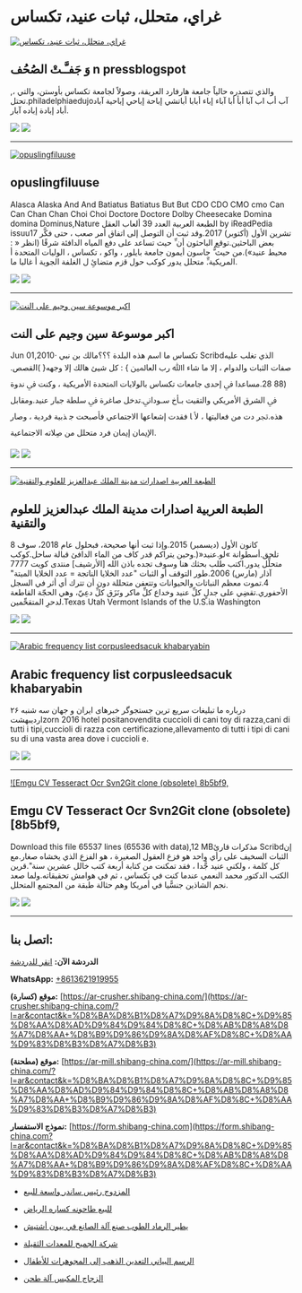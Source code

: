 # غراي، متحلل، ثبات عنيد، تكساس

<a href="https://swt.shibang-china.com/?l=ar&img&k=%D8%BA%D8%B1%D8%A7%D9%8A%D8%8C+%D9%85%D8%AA%D8%AD%D9%84%D9%84%D8%8C+%D8%AB%D8%A8%D8%A7%D8%AA+%D8%B9%D9%86%D9%8A%D8%AF%D8%8C+%D8%AA%D9%83%D8%B3%D8%A7%D8%B3" target="_blank">![غراي، متحلل، ثبات عنيد، تكساس](http://static.shibang-china.com/all-800x300/1161.jpg)</a>

## وَ جَفـَّـتْ الصُحُف n pressblogspot
,، والذي تتصدره حالياً جامعة هارفارد العريقة، وصولاً لجامعة تكساس بأوستن، والتي تحتل.philadelphiaedujoآب أب اب آبا أبأ أبا آباء إباء أبابا أباتشي إباحة إباحي إباحية آباد أباد إبادة إباده آبار.


<a href="https://whatsapp.shibangsoft.com/WhatsApp.php" target="_blank" title="WhatsApp">![](http://static.shibang-china.com/icon/whatsapp.png)</a> <a href="https://swt.shibang-china.com/?l=ar&icon&k=%D8%BA%D8%B1%D8%A7%D9%8A%D8%8C+%D9%85%D8%AA%D8%AD%D9%84%D9%84%D8%8C+%D8%AB%D8%A8%D8%A7%D8%AA+%D8%B9%D9%86%D9%8A%D8%AF%D8%8C+%D8%AA%D9%83%D8%B3%D8%A7%D8%B3" target="_blank">![](http://static.shibang-china.com/icon/chat-ar.png)</a>

---

<a href="https://swt.shibang-china.com/?l=ar&img&k=%D8%BA%D8%B1%D8%A7%D9%8A%D8%8C+%D9%85%D8%AA%D8%AD%D9%84%D9%84%D8%8C+%D8%AB%D8%A8%D8%A7%D8%AA+%D8%B9%D9%86%D9%8A%D8%AF%D8%8C+%D8%AA%D9%83%D8%B3%D8%A7%D8%B3" target="_blank">![opuslingfiluuse](http://static.shibang-china.com/all-800x300/855.jpg)</a>

## opuslingfiluuse
Alasca Alaska And And Batiatus Batiatus But But CDO CDO CMO cmo Can Can Chan Chan Choi Choi Doctore Doctore Dolby Cheesecake Domina domina Dominus,Nature الطبعة العربية العدد 39 ألعاب العقل by iReadPedia issuu17 تشرين الأول (أكتوبر) 2017.وقد ثبت أن التوصل إلى اتفاق أمر صعب ، حتى فكَّر بعض الباحثين.توقع الباحثون أن ِّ حيث تساعد على دفع المياه الدافئة شرقًا (انظر « : محيط عنيد»).من حيث ُّ جاسون أيمون جامعة بايلور ، واكو ، تكساس ، الوليات المتحدة أ المريكية.ِّ متحلل يدور كوكب حول ﻗزم متضائِ ل الغلفة الجوية أ غالبا ما.


<a href="https://whatsapp.shibangsoft.com/WhatsApp.php" target="_blank" title="WhatsApp">![](http://static.shibang-china.com/icon/whatsapp.png)</a> <a href="https://swt.shibang-china.com/?l=ar&icon&k=%D8%BA%D8%B1%D8%A7%D9%8A%D8%8C+%D9%85%D8%AA%D8%AD%D9%84%D9%84%D8%8C+%D8%AB%D8%A8%D8%A7%D8%AA+%D8%B9%D9%86%D9%8A%D8%AF%D8%8C+%D8%AA%D9%83%D8%B3%D8%A7%D8%B3" target="_blank">![](http://static.shibang-china.com/icon/chat-ar.png)</a>

---

<a href="https://swt.shibang-china.com/?l=ar&img&k=%D8%BA%D8%B1%D8%A7%D9%8A%D8%8C+%D9%85%D8%AA%D8%AD%D9%84%D9%84%D8%8C+%D8%AB%D8%A8%D8%A7%D8%AA+%D8%B9%D9%86%D9%8A%D8%AF%D8%8C+%D8%AA%D9%83%D8%B3%D8%A7%D8%B3" target="_blank">![اكبر موسوعة سين وجيم على النت](http://static.shibang-china.com/all-800x300/1123.jpg)</a>

## اكبر موسوعة سين وجيم على النت
Jun 01,2010&#0183;&#32;تكساس ما اسم هذه البلدة ؟؟؟مالك بن نبي Scribdﺍﻟﺬﻱ ﺗﻐﻠﺐ ﻋﻠﻴﻪ ﺻﻔﺎﺕ ﺍﻟﺜﺒﺎﺕ ﻭﺍﻟﺪﻭﺍﻡ ، ﺇﻻ ﻣﺎ ﺷﺎﺀ ﺍﷲ ﺭﺏ ﺍﻟﻌﺎﳌﲔ } : ﻛﻞ ﺷﻴﺊ ﻫﺎﻟﻚ ﺇﻻ ﻭﺟﻬﻪ{ )ﺍﻟﻘﺼﺺ.(88 28.ﻣﺴﺎﻋﺪﺍ ﰲ ﺇﺣﺪﻯ ﺟﺎﻣﻌﺎﺕ ﺗﻜﺴﺎﺱ ﺑﺎﻟﻮﻻﻳﺎﺕ ﺍﳌﺘﺤﺪﺓ ﺍﻷﻣﺮﻳﻜﻴﺔ ، ﻭﻛﻨﺖ ﰲ ﻧﺪﻭﺓ ﰲ ﺍﻟﺸﺮﻕ ﺍﻷﻣﺮﻳﻜﻲ ﻭﺍﻟﺘﻘﻴﺖ ﺑـﺄﺥ ﺳـﻮﺩﺍﱐ.ﺗﺪﺧﻞ ﺻﺎﻏﺮﺓ ﰲ ﺳﻠﻄﺔ ﺟﺒﺎﺭ ﻋﻨﻴﺪ.ﻭﻣﻘﺎﺑﻞ ﻫﺬﻩ.ﲡﺮ ﺩﺕ ﻣﻦ ﻓﻌﺎﻟﻴﺘﻬﺎ ، ﻷ ﺎ ﻓﻘﺪﺕ ﺇﺷﻌﺎﻋﻬﺎ ﺍﻻﺟﺘﻤﺎﻋﻲ ﻓﺄﺻﺒﺤﺖ ﺟ ﺬﺑﻴﺔ ﻓﺮﺩﻳﺔ ، ﻭﺻﺎﺭ ﺍﻹﳝﺎﻥ ﺇﳝﺎﻥ ﻓﺮﺩ ﻣﺘﺤﻠﻞ ﻣﻦ ﺻِﻼﺗﻪ ﺍﻻﺟﺘﻤﺎﻋﻴﺔ.


<a href="https://whatsapp.shibangsoft.com/WhatsApp.php" target="_blank" title="WhatsApp">![](http://static.shibang-china.com/icon/whatsapp.png)</a> <a href="https://swt.shibang-china.com/?l=ar&icon&k=%D8%BA%D8%B1%D8%A7%D9%8A%D8%8C+%D9%85%D8%AA%D8%AD%D9%84%D9%84%D8%8C+%D8%AB%D8%A8%D8%A7%D8%AA+%D8%B9%D9%86%D9%8A%D8%AF%D8%8C+%D8%AA%D9%83%D8%B3%D8%A7%D8%B3" target="_blank">![](http://static.shibang-china.com/icon/chat-ar.png)</a>

---

<a href="https://swt.shibang-china.com/?l=ar&img&k=%D8%BA%D8%B1%D8%A7%D9%8A%D8%8C+%D9%85%D8%AA%D8%AD%D9%84%D9%84%D8%8C+%D8%AB%D8%A8%D8%A7%D8%AA+%D8%B9%D9%86%D9%8A%D8%AF%D8%8C+%D8%AA%D9%83%D8%B3%D8%A7%D8%B3" target="_blank">![اﻟﻄﺒﻌﺔ اﻟﻌﺮﺑﻴﺔ اصدارات مدينة الملك عبدالعزيز للعلوم والتقنية](http://static.shibang-china.com/all-800x300/1501.jpg)</a>

## اﻟﻄﺒﻌﺔ اﻟﻌﺮﺑﻴﺔ اصدارات مدينة الملك عبدالعزيز للعلوم والتقنية
8 كانون الأول (ديسمبر) 2015.وإذا ثبت أنها صحيحة، فبحلول عام 2018، سوف تلحق.أسطوانة »لو.عنيد«(.وحين يتراكم قدر كاف من الماء الدافئ قبالة ساحل.كوكب متحلِّل يدور.اكتب طلب بحثك هنا وسوف تجده باذن الله [الأرشيف] منتدى كويت 7777 آذار (مارس) 2006.طور التوقف أو الثبات &quot;عدد الخلايا الناتجة = عدد الخلايا الميتة&quot; 4.تموت معظم النباتات والحيوانات وتتعفن متحللة دون أن تترك أي أثر في السجل الأحفوري.تقضِي على جدلٍ كلِّ عنيد وخداع كلِّ ماكر ونَزَق كلِّ دعِيّ، وهي الحجّة القاطعة لدحرِ المتقحِّمين.Texas Utah Vermont Islands of the U.S.ia Washington


<a href="https://whatsapp.shibangsoft.com/WhatsApp.php" target="_blank" title="WhatsApp">![](http://static.shibang-china.com/icon/whatsapp.png)</a> <a href="https://swt.shibang-china.com/?l=ar&icon&k=%D8%BA%D8%B1%D8%A7%D9%8A%D8%8C+%D9%85%D8%AA%D8%AD%D9%84%D9%84%D8%8C+%D8%AB%D8%A8%D8%A7%D8%AA+%D8%B9%D9%86%D9%8A%D8%AF%D8%8C+%D8%AA%D9%83%D8%B3%D8%A7%D8%B3" target="_blank">![](http://static.shibang-china.com/icon/chat-ar.png)</a>

---

<a href="https://swt.shibang-china.com/?l=ar&img&k=%D8%BA%D8%B1%D8%A7%D9%8A%D8%8C+%D9%85%D8%AA%D8%AD%D9%84%D9%84%D8%8C+%D8%AB%D8%A8%D8%A7%D8%AA+%D8%B9%D9%86%D9%8A%D8%AF%D8%8C+%D8%AA%D9%83%D8%B3%D8%A7%D8%B3" target="_blank">![Arabic frequency list corpusleedsacuk khabaryabin](http://static.shibang-china.com/all-800x300/1376.jpg)</a>

## Arabic frequency list corpusleedsacuk khabaryabin
درباره ما تبلیغات سریع ترین جستجوگر خبرهای ایران و جهان سه شنبه ۲۶ اردیبهشتzorn 2016 hotel positanovendita cuccioli di cani toy di razza,cani di tutti i tipi,cuccioli di razza con certificazione,allevamento di tutti i tipi di cani su di una vasta area dove i cuccioli e.


<a href="https://whatsapp.shibangsoft.com/WhatsApp.php" target="_blank" title="WhatsApp">![](http://static.shibang-china.com/icon/whatsapp.png)</a> <a href="https://swt.shibang-china.com/?l=ar&icon&k=%D8%BA%D8%B1%D8%A7%D9%8A%D8%8C+%D9%85%D8%AA%D8%AD%D9%84%D9%84%D8%8C+%D8%AB%D8%A8%D8%A7%D8%AA+%D8%B9%D9%86%D9%8A%D8%AF%D8%8C+%D8%AA%D9%83%D8%B3%D8%A7%D8%B3" target="_blank">![](http://static.shibang-china.com/icon/chat-ar.png)</a>

---

<a href="https://swt.shibang-china.com/?l=ar&img&k=%D8%BA%D8%B1%D8%A7%D9%8A%D8%8C+%D9%85%D8%AA%D8%AD%D9%84%D9%84%D8%8C+%D8%AB%D8%A8%D8%A7%D8%AA+%D8%B9%D9%86%D9%8A%D8%AF%D8%8C+%D8%AA%D9%83%D8%B3%D8%A7%D8%B3" target="_blank">![Emgu CV Tesseract Ocr Svn2Git clone (obsolete) [8b5bf9,](http://static.shibang-china.com/all-800x300/65.jpg)</a>

## Emgu CV Tesseract Ocr Svn2Git clone (obsolete) [8b5bf9,
Download this file 65537 lines (65536 with data),12 MBمذكرات قارئ Scribdإن الثبات السخيف على رأي واحد هو فزع العقول الصغيرة ، هو الفزع الذي يخشاه صغار.مع كل كلمة ، ولكني عنيد جًّدا ، فقد تمكنت من كتابة أربعة كتب خالل عشرين سنة&quot;.قرين الكتب الدكتور محمد النعمي عندما كنت في تكساس ، ثم في هوامش تحقيقاته.ولما صعد نجم الشاذين جنسًّيا في أمريكا وهم حثالة طبقة من المجتمع المتحلل‪‬.


<a href="https://whatsapp.shibangsoft.com/WhatsApp.php" target="_blank" title="WhatsApp">![](http://static.shibang-china.com/icon/whatsapp.png)</a> <a href="https://swt.shibang-china.com/?l=ar&icon&k=%D8%BA%D8%B1%D8%A7%D9%8A%D8%8C+%D9%85%D8%AA%D8%AD%D9%84%D9%84%D8%8C+%D8%AB%D8%A8%D8%A7%D8%AA+%D8%B9%D9%86%D9%8A%D8%AF%D8%8C+%D8%AA%D9%83%D8%B3%D8%A7%D8%B3" target="_blank">![](http://static.shibang-china.com/icon/chat-ar.png)</a>

---
## اتصل بنا:

**الدردشة الآن:** [انقر للدردشة](https://swt.shibang-china.com?l=ar&contact&k=%D8%BA%D8%B1%D8%A7%D9%8A%D8%8C+%D9%85%D8%AA%D8%AD%D9%84%D9%84%D8%8C+%D8%AB%D8%A8%D8%A7%D8%AA+%D8%B9%D9%86%D9%8A%D8%AF%D8%8C+%D8%AA%D9%83%D8%B3%D8%A7%D8%B3)

**WhatsApp:**  [+8613621919955](https://whatsapp.shibangsoft.com/WhatsApp.php)

**موقع (كسارة):** [https://ar-crusher.shibang-china.com/](https://ar-crusher.shibang-china.com/?l=ar&contact&k=%D8%BA%D8%B1%D8%A7%D9%8A%D8%8C+%D9%85%D8%AA%D8%AD%D9%84%D9%84%D8%8C+%D8%AB%D8%A8%D8%A7%D8%AA+%D8%B9%D9%86%D9%8A%D8%AF%D8%8C+%D8%AA%D9%83%D8%B3%D8%A7%D8%B3)

**موقع (مطحنة):** [https://ar-mill.shibang-china.com/](https://ar-mill.shibang-china.com/?l=ar&contact&k=%D8%BA%D8%B1%D8%A7%D9%8A%D8%8C+%D9%85%D8%AA%D8%AD%D9%84%D9%84%D8%8C+%D8%AB%D8%A8%D8%A7%D8%AA+%D8%B9%D9%86%D9%8A%D8%AF%D8%8C+%D8%AA%D9%83%D8%B3%D8%A7%D8%B3)

**نموذج الاستفسار:** [https://form.shibang-china.com](https://form.shibang-china.com?l=ar&contact&k=%D8%BA%D8%B1%D8%A7%D9%8A%D8%8C+%D9%85%D8%AA%D8%AD%D9%84%D9%84%D8%8C+%D8%AB%D8%A8%D8%A7%D8%AA+%D8%B9%D9%86%D9%8A%D8%AF%D8%8C+%D8%AA%D9%83%D8%B3%D8%A7%D8%B3)

* [المزدوج رئيس ساندر واسعة للبيع](../12/%D8%A7%D9%84%D9%85%D8%B2%D8%AF%D9%88%D8%AC%20%D8%B1%D8%A6%D9%8A%D8%B3%20%D8%B3%D8%A7%D9%86%D8%AF%D8%B1%20%D9%88%D8%A7%D8%B3%D8%B9%D8%A9%20%D9%84%D9%84%D8%A8%D9%8A%D8%B9.md)

* [للبيع طاحونه كساره الرياض](../14/%D9%84%D9%84%D8%A8%D9%8A%D8%B9%20%D8%B7%D8%A7%D8%AD%D9%88%D9%86%D9%87%20%D9%83%D8%B3%D8%A7%D8%B1%D9%87%20%D8%A7%D9%84%D8%B1%D9%8A%D8%A7%D8%B6.md)

* [يطير الرماد الطوب صنع آلة الصانع في بيون أشتيش](../11/%D9%8A%D8%B7%D9%8A%D8%B1%20%D8%A7%D9%84%D8%B1%D9%85%D8%A7%D8%AF%20%D8%A7%D9%84%D8%B7%D9%88%D8%A8%20%D8%B5%D9%86%D8%B9%20%D8%A2%D9%84%D8%A9%20%D8%A7%D9%84%D8%B5%D8%A7%D9%86%D8%B9%20%D9%81%D9%8A%20%D8%A8%D9%8A%D9%88%D9%86%20%D8%A3%D8%B4%D8%AA%D9%8A%D8%B4.md)

* [شركة الجميح للمعدات الثقيلة](../14/%D8%B4%D8%B1%D9%83%D8%A9%20%D8%A7%D9%84%D8%AC%D9%85%D9%8A%D8%AD%20%D9%84%D9%84%D9%85%D8%B9%D8%AF%D8%A7%D8%AA%20%D8%A7%D9%84%D8%AB%D9%82%D9%8A%D9%84%D8%A9.md)

* [الرسم البياني التعدين الذهب إلى المجوهرات للأطفال](../15/%D8%A7%D9%84%D8%B1%D8%B3%D9%85%20%D8%A7%D9%84%D8%A8%D9%8A%D8%A7%D9%86%D9%8A%20%D8%A7%D9%84%D8%AA%D8%B9%D8%AF%D9%8A%D9%86%20%D8%A7%D9%84%D8%B0%D9%87%D8%A8%20%D8%A5%D9%84%D9%89%20%D8%A7%D9%84%D9%85%D8%AC%D9%88%D9%87%D8%B1%D8%A7%D8%AA%20%D9%84%D9%84%D8%A3%D8%B7%D9%81%D8%A7%D9%84.md)

* [الزجاج المكبس آلة طحن](../11/%D8%A7%D9%84%D8%B2%D8%AC%D8%A7%D8%AC%20%D8%A7%D9%84%D9%85%D9%83%D8%A8%D8%B3%20%D8%A2%D9%84%D8%A9%20%D8%B7%D8%AD%D9%86.md)